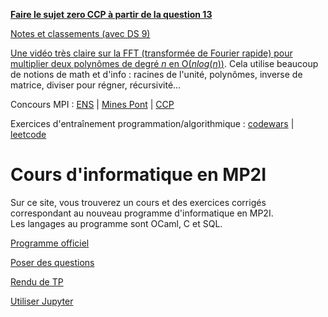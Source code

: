 [**Faire le sujet zero CCP à partir de la question 13**](https://replit.com/@fortierq/CCPzero#main.c)

[Notes et classements (avec DS 9)](https://share.streamlit.io/fortierq/notes-mp2i/grade.py)

[Une vidéo très claire sur la FFT (transformée de Fourier rapide) pour multiplier deux polynômes de degré $n$ en O($nlog(n)$)](https://www.youtube.com/watch?v=h7apO7q16V0). Cela utilise beaucoup de notions de math et d'info : racines de l'unité, polynômes, inverse de matrice, diviser pour régner, récursivité...

Concours MPI : [ENS](https://diplome.di.ens.fr/informatique-ens) | [Mines Pont](https://www.concoursminesponts.fr/resources/pre%CC%81-Notice-MPI-2023-V1.0.pdf) | [CCP](https://www.concours-commun-inp.fr/fr/epreuves/les-epreuves-ecrites.html)

Exercices d'entraînement programmation/algorithmique : [codewars](https://www.codewars.com/) | [leetcode](https://leetcode.com)

# Cours d'informatique en MP2I

Sur ce site, vous trouverez un cours et des exercices corrigés correspondant au nouveau programme d'informatique en MP2I.  
Les langages au programme sont OCaml, C et SQL.  

[Programme officiel](https://prepas.org/index.php?document=73)

[Poser des questions](https://github.com/mp2i-fsm/mp2i-2021/discussions)

[Rendu de TP](https://mp2i-fsm.github.io/mp2i-2021/0_intro/2_rendu_tp)

[Utiliser Jupyter](https://mp2i-fsm.github.io/mp2i-2021/0_intro/install)
